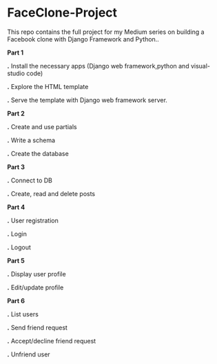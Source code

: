 # FaceClone-Project
This repo contains the full project for my Medium series on building a Facebook clone with Django Framework and Python..


**Part 1**

**.** Install the necessary apps (Django web framework,python and visual-studio code)

**.** Explore the HTML template

**.** Serve the template with Django web framework server.

**Part 2**

****.**** Create and use partials

**.** Write a schema

**.** Create the database

**Part 3**

**.** Connect to DB

**.** Create, read and delete posts

**Part 4**

**.** User registration

**.** Login

**.** Logout

**Part 5**

**.** Display user profile

**.** Edit/update profile

**Part 6**

**.** List users  

**.** Send friend request

**.** Accept/decline friend request

**.** Unfriend user


